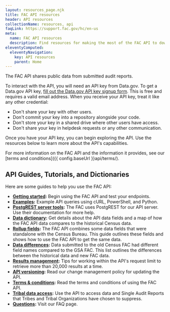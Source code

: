 ```yaml
---
layout: resources_page.njk
title: FAC API resources
header: API resources
collectionName: resources, api
faqLink: https://support.fac.gov/hc/en-us
meta:
  name: FAC API resources
  description: Find resources for making the most of the FAC API to download single audit data.
eleventyComputed:
  eleventyNavigation:
    key: API resources
    parent: Home
---
```


The FAC API shares public data from submitted audit reports.

To interact with the API, you will need an API key from Data.gov. To get a Data.gov API key, [fill out the Data.gov API key signup form](https://api.data.gov/signup/). This is free and requires a valid email address. When you receive your API key, treat it like any other credential:

- Don't share your key with other users.
- Don't commit your key into a repository alongside your code.
- Don't store your key in a shared drive where other users have access.
- Don't share your key in helpdesk requests or any other communication.

Once you have your API key, you can begin exploring the API. Use the resources below to learn more about the API's capabilities.

For more information on the FAC API and the information it provides, see our [terms and conditions]({{ config.baseUrl }}api/terms/).

## API Guides, Tutorials, and Dictionaries
Here are some guides to help you use the FAC API:

- **[Getting started](https://www.fac.gov/api/getting-started/):** Begin using the FAC API and test your endpoints.
- **[Examples](https://www.fac.gov/api/examples/):** Example API queries using cURL, PowerShell, and Python.
- **[PostgREST server tools](https://postgrest.org/en/v12/):** The FAC uses PostgREST for our API server. Use their documentation for more help.
- **[Data dictionary](https://www.fac.gov/api/dictionary/):** Get details about the API data fields and a map of how the FAC API data compares to the historical Census data.
- **[Rollup fields](https://www.fac.gov/api/rollup/):** The FAC API combines some data fields that were standalone with the Census Bureau. This guide outlines these fields and shows how to use the FAC API to get the same data.
- **[Data differences](https://www.fac.gov/api/differences/):** Data submitted to the old Census FAC had different field names compared to the GSA FAC. This list outlines the differences between the historical data and new FAC data.
- **[Results management](https://www.fac.gov/api/results-management/):** Tips for working within the API's request limit to retrieve more than 20,000 results at a time.
- **[API versioning](https://www.fac.gov/api/versioning/):** Read our change management policy for updating the API.
- **[Terms & conditions](https://www.fac.gov/api/terms/):** Read the terms and conditions of using the FAC API.
- **[Tribal data access](https://www.fac.gov/api/tribal/):** Use the API to access data and Single Audit Reports that Tribes and Tribal Organizations have chosen to suppress.
- **[Questions](https://support.fac.gov/hc/en-us):** Visit our FAQ page.
